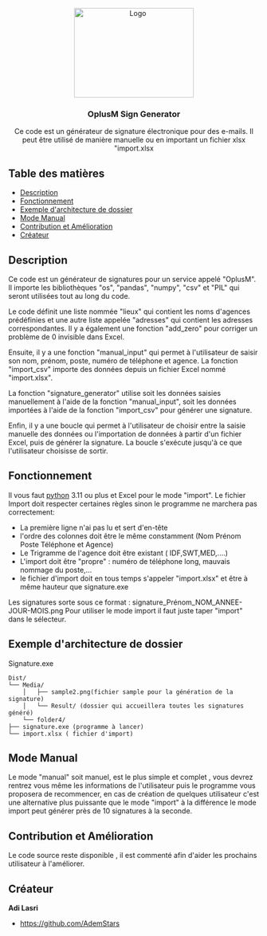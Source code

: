 

<p align="center">
  <a href="https://oplusm.fr/">
    <img src="https://www.oplusm.fr/wp-content/uploads/2019/04/logo_OM_CMJN2.png" alt="Logo" width=240 height=180>
  </a>

  <h3 align="center">OplusM Sign Generator</h3>

  <p align="center">
    Ce code est un générateur de signature électronique pour des e-mails. Il peut être utilisé de manière manuelle ou en important un fichier xlsx "import.xlsx
  </p>
</p>


## Table des matières

- [Description](#description)
- [Fonctionnement](#fonctionnement)
- [Exemple d'architecture de dossier](#exemple-darchitecture-de-dossier)
- [Mode Manual](#mode-manual)
- [Contribution et Amélioration](#contribution-et-amélioration)
- [Créateur](#créateur)



## Description
Ce code est un générateur de signatures pour un service appelé "OplusM". Il importe les bibliothèques "os", "pandas", "numpy", "csv" et "PIL" qui seront utilisées tout au long du code.

Le code définit une liste nommée "lieux" qui contient les noms d'agences prédéfinies et une autre liste appelée "adresses" qui contient les adresses correspondantes. Il y a également une fonction "add_zero" pour corriger un problème de 0 invisible dans Excel.

Ensuite, il y a une fonction "manual_input" qui permet à l'utilisateur de saisir son nom, prénom, poste, numéro de téléphone et agence. La fonction "import_csv" importe des données depuis un fichier Excel nommé "import.xlsx".

La fonction "signature_generator" utilise soit les données saisies manuellement à l'aide de la fonction "manual_input", soit les données importées à l'aide de la fonction "import_csv" pour générer une signature.

Enfin, il y a une boucle qui permet à l'utilisateur de choisir entre la saisie manuelle des données ou l'importation de données à partir d'un fichier Excel, puis de générer la signature. La boucle s'exécute jusqu'à ce que l'utilisateur choisisse de sortir.


## Fonctionnement

Il vous faut [python](https://www.python.org/downloads/) 3.11 ou plus et Excel pour le mode "import".
Le fichier Import doit respecter certaines règles sinon le programme ne marchera pas correctement:

 - La première ligne n'ai pas lu et sert d'en-tête
 - l'ordre des colonnes doit être le même constamment (Nom Prénom Poste Téléphone et Agence)
 - Le Trigramme de l'agence doit être existant ( IDF,SWT,MED,....)
 - L'import doit être "propre" : numéro de téléphone long, mauvais nommage du poste,...
 - le fichier d'import doit en tous temps s'appeler "import.xlsx" et être à même hauteur que signature.exe
 
 Les signatures sorte sous ce format : signature_Prénom_NOM_ANNEE-JOUR-MOIS.png
 Pour utiliser le mode import il faut juste taper "import" dans le sélecteur.

## Exemple d'architecture de dossier

Signature.exe

```text
Dist/
└── Media/
    │   ├── sample2.png(fichier sample pour la génération de la signature)
    │   └── Result/ (dossier qui accueillera toutes les signatures généré)
    └── folder4/
├── signature.exe (programme à lancer)
└── import.xlsx ( fichier d'import)
```

## Mode Manual

Le mode "manual" soit manuel, est le plus simple et complet , vous devrez rentrez vous même les informations de l'utilisateur puis le programme vous proposera de recommencer, en cas de création de quelques utilisateur c'est une alternative plus puissante que le mode "import" à la différence le mode import peut générer près de 10 signatures à la seconde.

## Contribution et Amélioration
Le code source reste disponible , il est commenté afin d'aider les prochains utilisateur à l'améliorer.
## Créateur

**Adi Lasri**

- <https://github.com/AdemStars>



